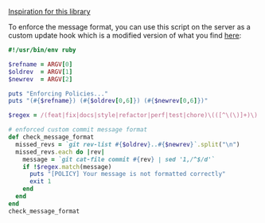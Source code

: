 [Inspiration for this library](https://github.com/conventional-changelog/conventional-changelog/blob/a5505865ff3dd710cf757f50530e73ef0ca641da/conventions/angular.md)

To enforce the message format, you can use this script on the server as a custom update hook which is a modified version of what you find [here](https://git-scm.com/book/be/v2/Customizing-Git-An-Example-Git-Enforced-Policy):

```ruby
#!/usr/bin/env ruby

$refname = ARGV[0]
$oldrev  = ARGV[1]
$newrev  = ARGV[2]

puts "Enforcing Policies..."
puts "(#{$refname}) (#{$oldrev[0,6]}) (#{$newrev[0,6]})"

$regex = /(feat|fix|docs|style|refactor|perf|test|chore)\(([^\(\)]+)\): ([^\n]+)$\n^$\n((?:\n|.)+)^$\n((?:(?:[Rr]efs|[Cc]loses) #\d+\n)+)$/m

# enforced custom commit message format
def check_message_format
  missed_revs = `git rev-list #{$oldrev}..#{$newrev}`.split("\n")
  missed_revs.each do |rev|
    message = `git cat-file commit #{rev} | sed '1,/^$/d'`
    if !$regex.match(message)
      puts "[POLICY] Your message is not formatted correctly"
      exit 1
    end
  end
end
check_message_format
```
